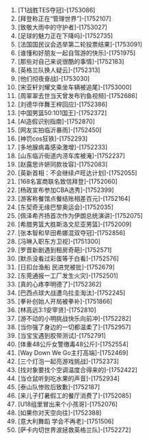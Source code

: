 
1. [T1战胜TES夺冠]-[1753086]
1. [拜登称正在“管理世界”]-[1752107]
1. [致敬大雨中的守护者]-[1753027]
1. [足球的魅力正在下降吗]-[1752735]
1. [法国国民议会选举第二轮投票结果]-[1753091]
1. [谁懂和好朋友一起自驾游的快乐]-[1751975]
1. [那些对自己来说很酷的事情]-[1752183]
1. [英格兰队换人疑云]-[1752313]
1. [他们彻夜奋战]-[1753030]
1. [宋亚轩刘耀文乘坐车辆被追尾]-[1753000]
1. [周翠翠去世当天曾发布钓鱼视频]-[1752686]
1. [刘德华伴舞王梓回应]-[1752386]
1. [中国男篮50:101国王]-[1752372]
1. [AI造假识别指南]-[1752870]
1. [网友实拍临沂暴雨]-[1752450]
1. [神罚cos狂铁]-[1752293]
1. [多地腺病毒感染激增]-[1752233]
1. [山东临沂街道内涝车库被淹]-[1752237]
1. [赵露思许妍同款妆容]-[1752083]
1. [英新首相：不会继续卢旺达计划]-[1752055]
1. [168名富商联名致信拜登]-[1752060]
1. [杨政宣布参加CBA选秀]-[1752399]
1. [游客称餐馆点餐结账相差百元]-[1752164]
1. [东契奇无缘巴黎奥运会]-[1752035]
1. [佩泽希齐扬首次作为伊朗总统演讲]-[1752075]
1. [希腊男篮大胜斯洛文尼亚男篮]-[1752009]
1. [张本智和早田希娜混双夺冠]-[1752856]
1. [冯琳入职东方卫视]-[1751300]
1. [罗晋新剧遇到租房奇葩]-[1752571]
1. [默杀没看过彩蛋等于白看]-[1752576]
1. [日扣台渔船 民进党被批]-[1752679]
1. [东莞通报一工厂发生火灾]-[1752501]
1. [真的心疼李明德了]-[1752362]
1. [巴西点球大战遭乌拉圭淘汰]-[1752245]
1. [拳补创始人开局被拳补]-[1751866]
1. [林高远3:1安宰贤]-[1752810]
1. [游不动的小明挑战快乐向前冲]-[1752282]
1. [当你强了身边的一切都温柔了]-[1752957]
1. [当宝宝遇到胶带测试]-[1752791]
1. [体重48公斤女警缴毒48公斤]-[1752554]
1. [Way Down We Go主打高端]-[1752469]
1. [三个灯泡一起亮游戏挑战]-[1752373]
1. [找对象要找个空调温度合得来的]-[1752422]
1. [当仓鼠听到吃水果的声音]-[1752934]
1. [泰山队惨败后致歉]-[1752187]
1. [来儿子打暑假工的餐厅消费了]-[1752085]
1. [U18组里冒出来个小孩哥]-[1752076]
1. [如果你对天空向往]-[1752388]
1. [意大利舞蹈 学会不再老]-[1751506]
1. [萨卡内切世界波拯救英格兰队]-[1752272]